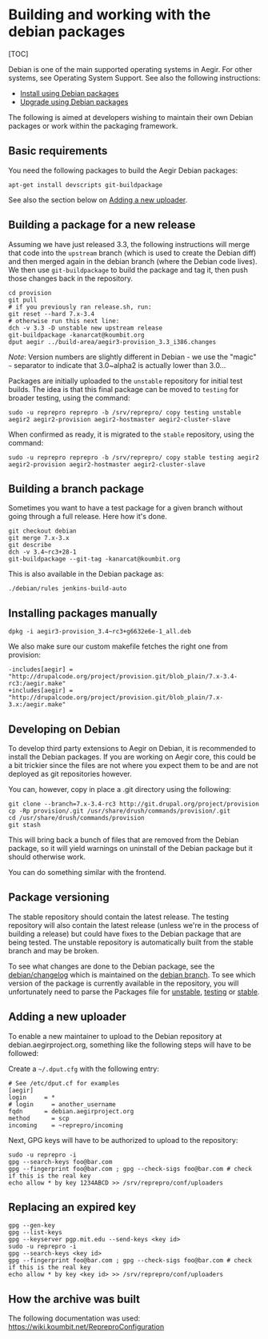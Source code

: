 Building and working with the debian packages
=============================================

[TOC]

Debian is one of the main supported operating systems in Aegir. For other
systems, see Operating System Support. See also the following instructions:

* [Install using Debian packages](/install/#debianubuntu)
* [Upgrade using Debian packages](/install/upgrade/#upgrades-with-debian-packages)

The following is aimed at developers wishing to maintain their own Debian
packages or work within the packaging framework.

Basic requirements
------------------

You need the following packages to build the Aegir Debian packages:

    apt-get install devscripts git-buildpackage

See also the section below on [Adding a new uploader](#adding-a-new-uploader).

Building a package for a new release
------------------------------------

Assuming we have just released 3.3, the following instructions will merge that
code into the `upstream` branch (which is used to create the Debian diff) and
then merged again in the debian branch (where the Debian code lives). We then
use `git-buildpackage` to build the package and tag it, then push those changes
back in the repository.

    cd provision
    git pull
    # if you previously ran release.sh, run:
    git reset --hard 7.x-3.4
    # otherwise run this next line:
    dch -v 3.3 -D unstable new upstream release
    git-buildpackage -kanarcat@koumbit.org
    dput aegir ../build-area/aegir3-provision_3.3_i386.changes

*Note*: Version numbers are slightly different in Debian - we use the "magic"
`~` separator to indicate that 3.0~alpha2 is actually lower than 3.0...

Packages are initially uploaded to the `unstable` repository for initial
test builds. The idea is that this final package can be moved to `testing` for
broader testing, using the command:

    sudo -u reprepro reprepro -b /srv/reprepro/ copy testing unstable aegir2 aegir2-provision aegir2-hostmaster aegir2-cluster-slave

When confirmed as ready, it is migrated to the `stable` repository, using the command:

    sudo -u reprepro reprepro -b /srv/reprepro/ copy stable testing aegir2 aegir2-provision aegir2-hostmaster aegir2-cluster-slave

Building a branch package
-------------------------

Sometimes you want to have a test package for a given branch without going
through a full release. Here how it's done.

    git checkout debian
    git merge 7.x-3.x
    git describe
    dch -v 3.4~rc3+28-1
    git-buildpackage --git-tag -kanarcat@koumbit.org

This is also available in the Debian package as:

    ./debian/rules jenkins-build-auto

Installing packages manually
----------------------------

    dpkg -i aegir3-provision_3.4~rc3+g6632e6e-1_all.deb

We also make sure our custom makefile fetches the right one from provision:

    -includes[aegir] = "http://drupalcode.org/project/provision.git/blob_plain/7.x-3.4-rc3:/aegir.make"
    +includes[aegir] = "http://drupalcode.org/project/provision.git/blob_plain/7.x-3.x:/aegir.make"

Developing on Debian
--------------------

To develop third party extensions to Aegir on Debian, it is recommended to
install the Debian packages. If you are working on Aegir core, this could be a
bit trickier since the files are not where you expect them to be and are not
deployed as git repositories however.

You can, however, copy in place a .git directory using the following:

    git clone --branch=7.x-3.4-rc3 http://git.drupal.org/project/provision
    cp -Rp provision/.git /usr/share/drush/commands/provision/.git
    cd /usr/share/drush/commands/provision
    git stash

This will bring back a bunch of files that are removed from the Debian package,
so it will yield warnings on uninstall of the Debian package but it should
otherwise work.

You can do something similar with the frontend.

Package versioning
------------------

The stable repository should contain the latest release. The testing repository
will also contain the latest release (unless we're in the process of building a
release) but could have fixes to the Debian package that are being tested. The
unstable repository is automatically built from the stable branch and may be
broken.

To see what changes are done to the Debian package, see the
[debian/changelog](http://drupalcode.org/project/provision.git/blob/refs/heads/debian:/debian/changelog)
which is maintained on the [debian
branch](http://drupalcode.org/project/provision.git/shortlog/refs/heads/debian).
To see which version of the package is currently available in the repository,
you will unfortunately need to parse
the Packages file for
[unstable](http://debian.aegirproject.org/dists/unstable/main/binary-amd64/Packages),
[testing](http://debian.aegirproject.org/dists/testing/main/binary-amd64/Packages)
or
[stable](http://debian.aegirproject.org/dists/stable/main/binary-amd64/Packages).

Adding a new uploader
---------------------

To enable a new maintainer to upload to the Debian repository at
debian.aegirproject.org, something like the following steps will have to be
followed:

Create a `~/.dput.cfg` with the following entry:

    # See /etc/dput.cf for examples
    [aegir]
    login     = *
    # login     = another_username
    fqdn      = debian.aegirproject.org
    method      = scp
    incoming    = ~reprepro/incoming

Next, GPG keys will have to be authorized to upload to the repository:

    sudo -u reprepro -i
    gpg --search-keys foo@bar.com
    gpg --fingerprint foo@bar.com ; gpg --check-sigs foo@bar.com # check if this is the real key
    echo allow * by key 1234ABCD >> /srv/reprepro/conf/uploaders

Replacing an expired key
------------------------

    gpg --gen-key
    gpg --list-keys
    gpg --keyserver pgp.mit.edu --send-keys <key id>
    sudo -u reprepro -i
    gpg --search-keys <key id>
    gpg --fingerprint foo@bar.com ; gpg --check-sigs foo@bar.com # check if this is the real key
    echo allow * by key <key id> >> /srv/reprepro/conf/uploaders

How the archive was built
-------------------------

The following documentation was used: <https://wiki.koumbit.net/RepreproConfiguration>
